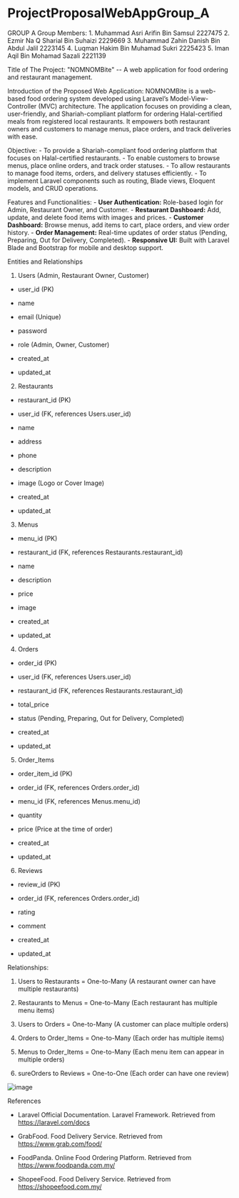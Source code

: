 # ProjectProposalWebAppGroup_A
GROUP A
Group Members: 1. Muhammad Asri Arifin Bin Samsul 2227475
               2. Ezmir Na Q Sharial Bin Suhaizi 2229669
               3. Muhammad Zahin Danish Bin Abdul Jalil 2223145
               4. Luqman Hakim Bin Muhamad Sukri 2225423
               5. Iman Aqil Bin Mohamad Sazali 2221139

Title of The Project: "NOMNOMBite" -- A web application for food ordering and restaurant management.

Introduction of the Proposed Web Application: NOMNOMBite is a web-based food ordering system developed using Laravel’s Model-View-Controller (MVC) architecture. 
                                              The application focuses on providing a clean, user-friendly, and Shariah-compliant platform for ordering Halal-certified meals from registered local restaurants. 
                                              It empowers both restaurant owners and customers to manage menus, place orders, and track deliveries with ease.

Objective: - To provide a Shariah-compliant food ordering platform that focuses on Halal-certified restaurants.
           - To enable customers to browse menus, place online orders, and track order statuses.
           - To allow restaurants to manage food items, orders, and delivery statuses efficiently.
           - To implement Laravel components such as routing, Blade views, Eloquent models, and CRUD operations.

Features and Functionalities: - **User Authentication:** Role-based login for Admin, Restaurant Owner, and Customer.
                              - **Restaurant Dashboard:** Add, update, and delete food items with images and prices.
                              - **Customer Dashboard:** Browse menus, add items to cart, place orders, and view order history.
                              - **Order Management:** Real-time updates of order status (Pending, Preparing, Out for Delivery, Completed).
                              - **Responsive UI:** Built with Laravel Blade and Bootstrap for mobile and desktop support.
                             


Entities and Relationships

1. Users (Admin, Restaurant Owner, Customer)

- user_id (PK)

- name

- email (Unique)

- password

- role (Admin, Owner, Customer)

- created_at

- updated_at

2. Restaurants

- restaurant_id (PK)

- user_id (FK, references Users.user_id)

- name

- address

- phone

- description

- image (Logo or Cover Image)

- created_at

- updated_at

3. Menus

- menu_id (PK)

- restaurant_id (FK, references Restaurants.restaurant_id)

- name

- description

- price

- image

- created_at

- updated_at

4. Orders

- order_id (PK)

- user_id (FK, references Users.user_id)

- restaurant_id (FK, references Restaurants.restaurant_id)

- total_price

- status (Pending, Preparing, Out for Delivery, Completed)

- created_at

- updated_at

5. Order_Items

- order_item_id (PK)

- order_id (FK, references Orders.order_id)

- menu_id (FK, references Menus.menu_id)

- quantity

- price (Price at the time of order)

- created_at

- updated_at

6. Reviews

- review_id (PK)

- order_id (FK, references Orders.order_id)

- rating

- comment

- created_at

- updated_at




Relationships:

1. Users to Restaurants = One-to-Many (A restaurant owner can have multiple restaurants)

2. Restaurants to Menus = One-to-Many (Each restaurant has multiple menu items)

3. Users to Orders = One-to-Many (A customer can place multiple orders)

4. Orders to Order_Items = One-to-Many (Each order has multiple items)

5. Menus to Order_Items = One-to-Many (Each menu item can appear in multiple orders)

6. sureOrders to Reviews = One-to-One (Each order can have one review)

![image](https://github.com/user-attachments/assets/b60791fa-f578-463a-afbd-f20f18a10344)




References

- Laravel Official Documentation. Laravel Framework. Retrieved from https://laravel.com/docs

- GrabFood. Food Delivery Service. Retrieved from https://www.grab.com/food/

- FoodPanda. Online Food Ordering Platform. Retrieved from https://www.foodpanda.com.my/

- ShopeeFood. Food Delivery Service. Retrieved from https://shopeefood.com.my/









